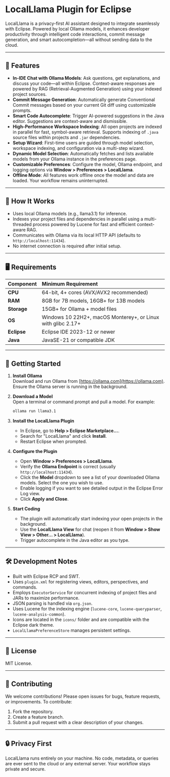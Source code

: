 # LocalLlama Plugin for Eclipse

LocalLlama is a privacy-first AI assistant designed to integrate seamlessly with Eclipse. Powered by local Ollama models, it enhances developer productivity through intelligent code interactions, commit message generation, and smart autocompletion—all without sending data to the cloud.

---

## 🚀 Features

-   **In-IDE Chat with Ollama Models**: Ask questions, get explanations, and discuss your code—all within Eclipse. Context-aware responses are powered by RAG (Retrieval-Augmented Generation) using your indexed project sources.
-   **Commit Message Generation**: Automatically generate Conventional Commit messages based on your current Git diff using customizable prompts.
-   **Smart Code Autocomplete**: Trigger AI-powered suggestions in the Java editor. Suggestions are context-aware and dismissible.
-   **High-Performance Workspace Indexing**: All open projects are indexed in parallel for fast, symbol-aware retrieval. Supports indexing of `.java` source files within projects and `.jar` dependencies.
-   **Setup Wizard**: First-time users are guided through model selection, workspace indexing, and configuration via a multi-step wizard.
-   **Dynamic Model Selection**: Automatically fetches and lists available models from your Ollama instance in the preferences page.
-   **Customizable Preferences**: Configure the model, Ollama endpoint, and logging options via **Window > Preferences > LocalLlama**.
-   **Offline Mode**: All features work offline once the model and data are loaded. Your workflow remains uninterrupted.

---

## 🧠 How It Works

-   Uses local Ollama models (e.g., llama3.1) for inference.
-   Indexes your project files and dependencies in parallel using a multi-threaded process powered by Lucene for fast and efficient context-aware RAG.
-   Communicates with Ollama via its local HTTP API (defaults to `http://localhost:11434`).
-   No internet connection is required after initial setup.

---

## 🖥️ Requirements

| Component | Minimum Requirement |
| :--- | :--- |
| **CPU** | 64-bit, 4+ cores (AVX/AVX2 recommended) |
| **RAM** | 8GB for 7B models, 16GB+ for 13B models |
| **Storage** | 15GB+ for Ollama + model files |
| **OS** | Windows 10 22H2+, macOS Monterey+, or Linux with glibc 2.17+ |
| **Eclipse** | Eclipse IDE 2023-12 or newer |
| **Java** | JavaSE-21 or compatible JDK |

---

## 🧭 Getting Started

1.  **Install Ollama**  
    Download and run Ollama from [https://ollama.com](https://ollama.com). Ensure the Ollama server is running in the background.

2.  **Download a Model**  
    Open a terminal or command prompt and pull a model. For example:
    ```bash
    ollama run llama3.1
    ```

3.  **Install the LocalLlama Plugin**
    -   In Eclipse, go to **Help > Eclipse Marketplace...**.
    -   Search for "LocalLlama" and click **Install**.
    -   Restart Eclipse when prompted.

4.  **Configure the Plugin**
    -   Open **Window > Preferences > LocalLlama**.
    -   Verify the **Ollama Endpoint** is correct (usually `http://localhost:11434`).
    -   Click the **Model** dropdown to see a list of your downloaded Ollama models. Select the one you wish to use.
    -   Enable logging if you want to see detailed output in the Eclipse Error Log view.
    -   Click **Apply and Close**.

5.  **Start Coding**
    -   The plugin will automatically start indexing your open projects in the background.
    -   Use the **LocalLlama View** for chat (reopen it from **Window > Show View > Other... > LocalLlama**).
    -   Trigger autocomplete in the Java editor as you type.

---

## 🛠️ Development Notes

-   Built with Eclipse RCP and SWT.
-   Uses `plugin.xml` for registering views, editors, perspectives, and commands.
-   Employs `ExecutorService` for concurrent indexing of project files and JARs to maximize performance.
-   JSON parsing is handled via `org.json`.
-   Uses Lucene for the indexing engine (`lucene-core`, `lucene-queryparser`, `lucene-analysis-common`).
-   Icons are located in the `icons/` folder and are compatible with the Eclipse dark theme.
-   `LocalLlamaPreferenceStore` manages persistent settings.

---

## 📄 License

MIT License.

---

## 🤝 Contributing

We welcome contributions! Please open issues for bugs, feature requests, or improvements. To contribute:
1.  Fork the repository.
2.  Create a feature branch.
3.  Submit a pull request with a clear description of your changes.

---

## 🔒 Privacy First

LocalLlama runs entirely on your machine. No code, metadata, or queries are ever sent to the cloud or any external server. Your workflow stays private and secure.

